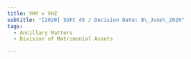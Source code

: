 ```yaml
---
title: VHY v VHZ
subtitle: "[2020] SGFC 45 / Decision Date: 8\_June\_2020"
tags:
  - Ancillary Matters
  - Division of Matrimonial Assets

---
```


